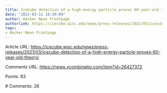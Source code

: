 ```yaml
---
title: IceCube detection of a high-energy particle proves 60-year-old theory
date: "2021-03-11 18:39:09"
author: Hacker News Frontpage
authorlink: https://icecube.wisc.edu/news/press-releases/2021/03/icecube-detection-of-a-high-energy-particle-proves-60-year-old-theory/
tags:
- Hacker-News-Frontpage
---
```


<p>Article URL: <a href="https://icecube.wisc.edu/news/press-releases/2021/03/icecube-detection-of-a-high-energy-particle-proves-60-year-old-theory/">https://icecube.wisc.edu/news/press-releases/2021/03/icecube-detection-of-a-high-energy-particle-proves-60-year-old-theory/</a></p>
<p>Comments URL: <a href="https://news.ycombinator.com/item?id=26427372">https://news.ycombinator.com/item?id=26427372</a></p>
<p>Points: 83</p>
<p># Comments: 26</p>
